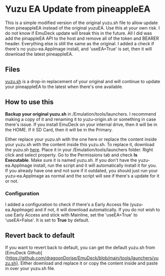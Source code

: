 # Yuzu EA Update from pineappleEA
This is a simple modified version of the original yuzu.sh file to allow update from pineappleEA instead of the original yuzuEA. Use this at your own risk. I do not know if EmuDeck update will break this in the future. All I did was add the pinappleEA API to the host and remove all of the token and BEARER header. Everything else is still the same as the original. I added a check if there's no yuzu-ea.AppImage install, and 'useEA=True' is set, then it will download the latest pineappleEA. 

## Files
[yuzu.sh](https://github.com/mrmikey05/yuzuEAUpdate/blob/main/yuzu.sh) is a drop-in replacement of your original and will continue to update your pineappleEA to the latest when there's one available.

## How to use this
**Backup your original yuzu.sh** in /Emulation/tools/launchers. I recommend making a copy of it and renaming it to yuzu-origin.sh or something in case there's issue. If you install EmuDeck on your internal drive, then it will be in the HOME. If it SD Card, then it will be in the Primary.

Either replace your yuzu.sh with the one here or replace the content inside your yuzu.sh with the content inside this yuzu.sh. 
To replace it, download the yuzu.sh [here](https://github.com/mrmikey05/yuzuEAUpdate/blob/main/yuzu.sh). Place it in your /Emulation/tools/launchers folder. Right click and select property. Go to the Permissions tab and check **Is Executable**. Make sure it is named yuzu.sh. If you don't have the yuzu-ea.AppImage install, run the script and it will automatically install it for you. If you already have one and not sure if it outdated, you should just run your yuzu-ea.AppImage as normal and the script will see if there's a update for it or not.

### Configuration
I added a configuration to check if there's a Early Access file (yuzu-ea.AppImage) and if not, it will download automatically. If you do not wish to use Early Access and stick with Mainline, set the 'useEA=True' to 'useEA=False'. It is set to **True** by default. 

## Revert back to default
If you want to revert back to default, you can get the default yuzu.sh from [EmuDeck Github]{https://github.com/dragoonDorise/EmuDeck/blob/main/tools/launchers/yuzu.sh}. Either download and replace it or copy the content inside and paste in over your yuzu.sh file.
